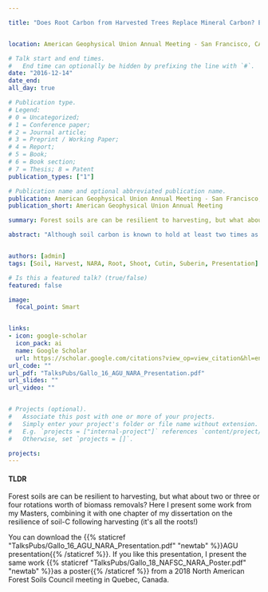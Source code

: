 ```yaml
---

title: "Does Root Carbon from Harvested Trees Replace Mineral Carbon? Effects of LTSP Treatments in a Western Oregon Douglas-fir Forest" 


location: American Geophysical Union Annual Meeting - San Francisco, CA

# Talk start and end times.
#   End time can optionally be hidden by prefixing the line with `#`.
date: "2016-12-14"
date_end: 
all_day: true

# Publication type.
# Legend: 
# 0 = Uncategorized; 
# 1 = Conference paper; 
# 2 = Journal article;
# 3 = Preprint / Working Paper; 
# 4 = Report; 
# 5 = Book; 
# 6 = Book section;
# 7 = Thesis; 8 = Patent
publication_types: ["1"]

# Publication name and optional abbreviated publication name.
publication: American Geophysical Union Annual Meeting - San Francisco, CA
publication_short: American Geophysical Union Annual Meeting

summary: Forest soils are can be resilient to harvesting, but what about two or three or four rotations worth of biomass removals? Here I present some work from my Masters, combining it with one chapter of my dissertation on the resilience of soil-C following harvesting (it's all the roots!)

abstract: "Although soil carbon is known to hold at least two times as much carbon as that held in the atmosphere, the source and fate of soil carbon remains loosely understood. Forest soils in particular are subject to colossal shifts in nutrient cycling as more land area is involved with natural resource extraction. The goal of this study is to determine how the sources of soil carbon shift following varying levels of organic matter removals, and what representative soil organic matter (SOM) pools are most affected by these perturbations. We investigated how lignin biomarkers and stable isotopes changed in soils separated into three density fractions representing ideal pools of SOM from a newly installed Long-term Soil Productivity (LTSP) site on a Southern Oregon Cascades timber area. There was an overall decrease in the mass of recoverable heavy fraction (>2.60g/cm3) material 2-years following the forest harvest. The proportion of total soil carbon from the light fraction (<1.85g/cm3) decreased, with an approximately proportional increase in the soil carbon stored in the intermediate fraction (1.85-2.60g/cm3). Stable isotope (13C and 15N) and cupric oxidation data on whole soils and SOM pools (density fraction) are forthcoming."


authors: [admin]
tags: [Soil, Harvest, NARA, Root, Shoot, Cutin, Suberin, Presentation]

# Is this a featured talk? (true/false)
featured: false

image: 
  focal_point: Smart


links:
- icon: google-scholar 
  icon_pack: ai
  name: Google Scholar
  url: https://scholar.google.com/citations?view_op=view_citation&hl=en&user=miYEsFoAAAAJ&cstart=20&pagesize=80&citation_for_view=miYEsFoAAAAJ:u-x6o8ySG0sC 
url_code: ""
url_pdf: "TalksPubs/Gallo_16_AGU_NARA_Presentation.pdf"
url_slides: ""
url_video: ""


# Projects (optional).
#   Associate this post with one or more of your projects.
#   Simply enter your project's folder or file name without extension.
#   E.g. `projects = ["internal-project"]` references `content/project/deep-learning/index.md`.
#   Otherwise, set `projects = []`.

projects:
---
```


#### TLDR

Forest soils are can be resilient to harvesting, but what about two or three or four rotations worth of biomass removals? Here I present some work from my Masters, combining it with one chapter of my dissertation on the resilience of soil-C following harvesting (it's all the roots!)

You can download the {{% staticref "TalksPubs/Gallo_16_AGU_NARA_Presentation.pdf" "newtab" %}}AGU presentation{{% /staticref %}}. If you like this presentation, I present the same work {{% staticref "TalksPubs/Gallo_18_NAFSC_NARA_Poster.pdf" "newtab" %}}as a poster{{% /staticref %}} from a 2018 North American Forest Soils Council meeting in Quebec, Canada.

